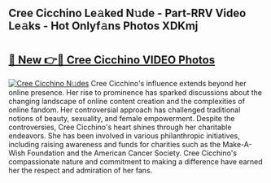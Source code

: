## Cree Cicchino Le𝚊ked N𝚞de - Part-RRV Video Le𝚊ks - Hot Onlyf𝚊ns Photos XDKmj

# <h2><a href="http://ab41576.deff.icu/?id=Cree+Cicchino">🔗 New 👉🔴 Cree Cicchino VIDEO Photos</a></h2>

[![Cree Cicchino N𝚞des](https://i.imgur.com/rIISA9y.gif)](http://ab41576.deff.icu/?id=Cree+Cicchino)
Cree Cicchino's influence extends beyond her online presence. Her rise to prominence has sparked discussions about the changing landscape of online content creation and the complexities of online fandom. Her controversial approach has challenged traditional notions of beauty, sexuality, and female empowerment. Despite the controversies, Cree Cicchino's heart shines through her charitable endeavors. She has been involved in various philanthropic initiatives, including raising awareness and funds for charities such as the Make-A-Wish Foundation and the American Cancer Society. Cree Cicchino's compassionate nature and commitment to making a difference have earned her the respect and admiration of her fans.
